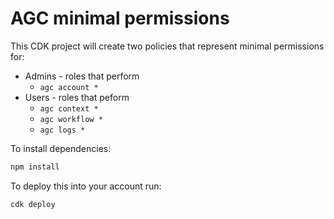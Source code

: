 # AGC minimal permissions

This CDK project will create two policies that represent minimal permissions for:

* Admins - roles that perform
  * `agc account *`
* Users - roles that peform
  * `agc context *`
  * `agc workflow *`
  * `agc logs *`

To install dependencies:

```bash
npm install
```

To deploy this into your account run:

```bash
cdk deploy
```

